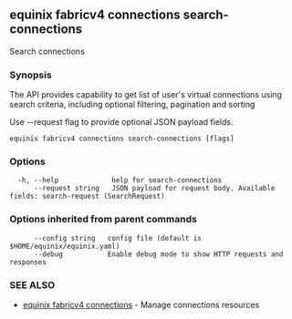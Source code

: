 ## equinix fabricv4 connections search-connections

Search connections

### Synopsis

The API provides capability to get list of user's virtual connections using search criteria, including optional filtering, pagination and sorting

Use --request flag to provide optional JSON payload fields.

```
equinix fabricv4 connections search-connections [flags]
```

### Options

```
  -h, --help             help for search-connections
      --request string   JSON payload for request body. Available fields: search-request (SearchRequest)
```

### Options inherited from parent commands

```
      --config string   config file (default is $HOME/equinix/equinix.yaml)
      --debug           Enable debug mode to show HTTP requests and responses
```

### SEE ALSO

* [equinix fabricv4 connections](equinix_fabricv4_connections.md)	 - Manage connections resources

